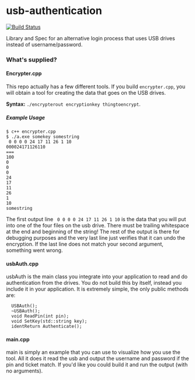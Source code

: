 # usb-authentication
[![Build Status](https://travis-ci.org/JosiahOne/usb-authentication.svg?branch=master)](https://travis-ci.org/JosiahOne/usb-authentication)

Library and Spec for an alternative login process that uses USB drives instead of username/password.

### What's supplied?
#### Encrypter.cpp

This repo actually has a few different tools. If you build `encrypter.cpp`, you will obtain a tool for creating the data that goes on the USB drives.

**Syntax:** `./encrypterout encryptionkey thingtoencrypt`.

##### Example Usage

```
$ c++ encrypter.cpp
$ ./a.exe somekey somestring
 0 0 0 0 24 17 11 26 1 10
000024171126110
===
100
0
0
0
24
17
11
26
1
10
somestring
```

The first output line ` 0 0 0 0 24 17 11 26 1 10` is the data that you will put into one of the four files on the usb drive. There must be trailing whitespace at the end and beginning of the string! The rest of the output is there for debugging purposes and the very last line just verifies that it can undo the encryption. If the last line does not match your second argument, something went wrong.

#### usbAuth.cpp
usbAuth is the main class you integrate into your application to read and do authentication from the drives. You do not build this by itself, instead you include it in your application. It is extremely simple, the only public methods are:

```
  USBAuth();
  ~USBAuth();
  void ReadPin(int pin);
  void SetKey(std::string key);
  identReturn Authenticate();
```

#### main.cpp
main is simply an example that you can use to visualize how you use the tool. All it does it read the usb and output the username and password if the pin and ticket match. If you'd like you could build it and run the output (with no arguments).
